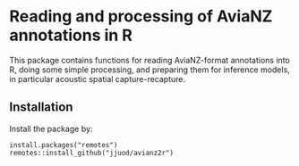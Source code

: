 # Reading and processing of AviaNZ annotations in R

This package contains functions for reading AviaNZ-format annotations into R, doing some simple processing, and preparing them for inference models, in particular acoustic spatial capture-recapture.

## Installation

Install the package by:

```
install.packages("remotes")
remotes::install_github("jjuod/avianz2r")
```


